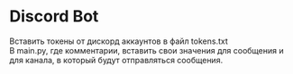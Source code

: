 # Discord Bot
Вставить токены от дискорд аккаунтов в файл tokens.txt <br> 
В main.py, где комментарии, вставить свои значения для сообщения и для 
канала, в который будут отправляться сообщения.